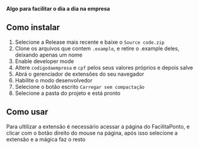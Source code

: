 
**Algo para facilitar o dia a dia na empresa**

## Como instalar

 1. Selecione a Release mais recente e baixe o `Source code.zip`
2.  Clone os arquivos que contem `.example`, e retire o .example deles, deixando apenas um nome
3. Enable developer mode
4. Altere `codigodaempresa` e `cpf` pelos seus valores próprios e depois salve
5. Abrá o gerenciador de extensões do seu navegador
6. Habilite o modo desenvolvedor
7. Selecione o botão escrito `Carregar sem compactação`
8. Selecione a pasta do projeto e está pronto

## Como usar
Para ultilizar a extensão é necessário acessar a página do FacilitaPonto, e clicar com o botão direito do mouse na página, após isso selecione a extensão e a mágica faz o resto
